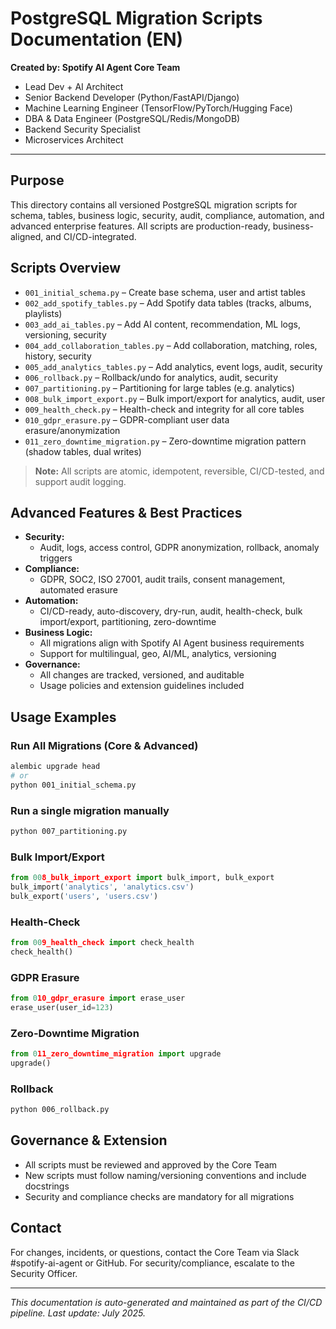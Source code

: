 # PostgreSQL Migration Scripts Documentation (EN)

**Created by: Spotify AI Agent Core Team**
- Lead Dev + AI Architect
- Senior Backend Developer (Python/FastAPI/Django)
- Machine Learning Engineer (TensorFlow/PyTorch/Hugging Face)
- DBA & Data Engineer (PostgreSQL/Redis/MongoDB)
- Backend Security Specialist
- Microservices Architect

---

## Purpose
This directory contains all versioned PostgreSQL migration scripts for schema, tables, business logic, security, audit, compliance, automation, and advanced enterprise features. All scripts are production-ready, business-aligned, and CI/CD-integrated.

## Scripts Overview
- `001_initial_schema.py` – Create base schema, user and artist tables
- `002_add_spotify_tables.py` – Add Spotify data tables (tracks, albums, playlists)
- `003_add_ai_tables.py` – Add AI content, recommendation, ML logs, versioning, security
- `004_add_collaboration_tables.py` – Add collaboration, matching, roles, history, security
- `005_add_analytics_tables.py` – Add analytics, event logs, audit, security
- `006_rollback.py` – Rollback/undo for analytics, audit, security
- `007_partitioning.py` – Partitioning for large tables (e.g. analytics)
- `008_bulk_import_export.py` – Bulk import/export for analytics, audit, user
- `009_health_check.py` – Health-check and integrity for all core tables
- `010_gdpr_erasure.py` – GDPR-compliant user data erasure/anonymization
- `011_zero_downtime_migration.py` – Zero-downtime migration pattern (shadow tables, dual writes)

> **Note:** All scripts are atomic, idempotent, reversible, CI/CD-tested, and support audit logging.

## Advanced Features & Best Practices
- **Security:**
  - Audit, logs, access control, GDPR anonymization, rollback, anomaly triggers
- **Compliance:**
  - GDPR, SOC2, ISO 27001, audit trails, consent management, automated erasure
- **Automation:**
  - CI/CD-ready, auto-discovery, dry-run, audit, health-check, bulk import/export, partitioning, zero-downtime
- **Business Logic:**
  - All migrations align with Spotify AI Agent business requirements
  - Support for multilingual, geo, AI/ML, analytics, versioning
- **Governance:**
  - All changes are tracked, versioned, and auditable
  - Usage policies and extension guidelines included

## Usage Examples
### Run All Migrations (Core & Advanced)
```bash
alembic upgrade head
# or
python 001_initial_schema.py
```

### Run a single migration manually
```bash
python 007_partitioning.py
```

### Bulk Import/Export
```python
from 008_bulk_import_export import bulk_import, bulk_export
bulk_import('analytics', 'analytics.csv')
bulk_export('users', 'users.csv')
```

### Health-Check
```python
from 009_health_check import check_health
check_health()
```

### GDPR Erasure
```python
from 010_gdpr_erasure import erase_user
erase_user(user_id=123)
```

### Zero-Downtime Migration
```python
from 011_zero_downtime_migration import upgrade
upgrade()
```

### Rollback
```bash
python 006_rollback.py
```

## Governance & Extension
- All scripts must be reviewed and approved by the Core Team
- New scripts must follow naming/versioning conventions and include docstrings
- Security and compliance checks are mandatory for all migrations

## Contact
For changes, incidents, or questions, contact the Core Team via Slack #spotify-ai-agent or GitHub. For security/compliance, escalate to the Security Officer.

---

*This documentation is auto-generated and maintained as part of the CI/CD pipeline. Last update: July 2025.*

